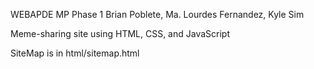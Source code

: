 WEBAPDE MP Phase 1
Brian Poblete, Ma. Lourdes Fernandez, Kyle Sim

Meme-sharing site using HTML, CSS, and JavaScript

SiteMap is in html/sitemap.html